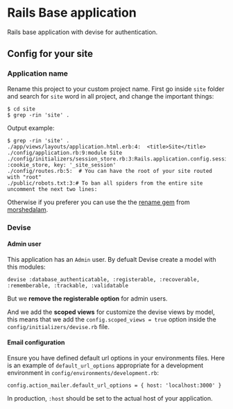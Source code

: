 # Rails Base application

Rails base application with devise for authentication.

## Config for your site

### Application name

Rename this project to your custom project name.
First go inside `site` folder and search for `site` word in all project, and change the important things:

``` 
$ cd site
$ grep -rin 'site' .
```
Output example:

```
$ grep -rin 'site' .
./app/views/layouts/application.html.erb:4:  <title>Site</title>
./config/application.rb:9:module Site
./config/initializers/session_store.rb:3:Rails.application.config.session_store :cookie_store, key: '_site_session'
./config/routes.rb:5:  # You can have the root of your site routed with "root"
./public/robots.txt:3:# To ban all spiders from the entire site uncomment the next two lines:
```

Otherwise if you preferer you can use the the [rename gem](http://rubygems.org/gems/rename) from [morshedalam](https://github.com/morshedalam/rename).

### Devise

#### Admin user
This application has an `Admin` user. By defualt Devise create a model with this modules:

```
devise :database_authenticatable, :registerable, :recoverable, :rememberable, :trackable, :validatable
```

But we **remove the registerable option** for admin users.

And we add the **scoped views** for customize the devise views by model, this means that we add the `config.scoped_views = true` option inside the `config/initializers/devise.rb` file.

#### Email configuration
Ensure you have defined default url options in your environments files. Here is an example of `default_url_options` appropriate for a development environment in `config/environments/development.rb`:

```
config.action_mailer.default_url_options = { host: 'localhost:3000' }
```

In production, `:host` should be set to the actual host of your application.

